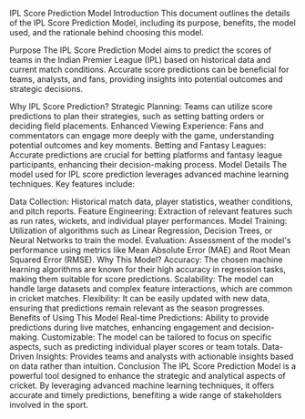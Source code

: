 IPL Score Prediction Model
Introduction
This document outlines the details of the IPL Score Prediction Model, including its purpose, benefits, the model used, and the rationale behind choosing this model.

Purpose
The IPL Score Prediction Model aims to predict the scores of teams in the Indian Premier League (IPL) based on historical data and current match conditions. Accurate score predictions can be beneficial for teams, analysts, and fans, providing insights into potential outcomes and strategic decisions.

Why IPL Score Prediction?
Strategic Planning: Teams can utilize score predictions to plan their strategies, such as setting batting orders or deciding field placements.
Enhanced Viewing Experience: Fans and commentators can engage more deeply with the game, understanding potential outcomes and key moments.
Betting and Fantasy Leagues: Accurate predictions are crucial for betting platforms and fantasy league participants, enhancing their decision-making process.
Model Details
The model used for IPL score prediction leverages advanced machine learning techniques. Key features include:

Data Collection: Historical match data, player statistics, weather conditions, and pitch reports.
Feature Engineering: Extraction of relevant features such as run rates, wickets, and individual player performances.
Model Training: Utilization of algorithms such as Linear Regression, Decision Trees, or Neural Networks to train the model.
Evaluation: Assessment of the model's performance using metrics like Mean Absolute Error (MAE) and Root Mean Squared Error (RMSE).
Why This Model?
Accuracy: The chosen machine learning algorithms are known for their high accuracy in regression tasks, making them suitable for score predictions.
Scalability: The model can handle large datasets and complex feature interactions, which are common in cricket matches.
Flexibility: It can be easily updated with new data, ensuring that predictions remain relevant as the season progresses.
Benefits of Using This Model
Real-time Predictions: Ability to provide predictions during live matches, enhancing engagement and decision-making.
Customizable: The model can be tailored to focus on specific aspects, such as predicting individual player scores or team totals.
Data-Driven Insights: Provides teams and analysts with actionable insights based on data rather than intuition.
Conclusion
The IPL Score Prediction Model is a powerful tool designed to enhance the strategic and analytical aspects of cricket. By leveraging advanced machine learning techniques, it offers accurate and timely predictions, benefiting a wide range of stakeholders involved in the sport.
